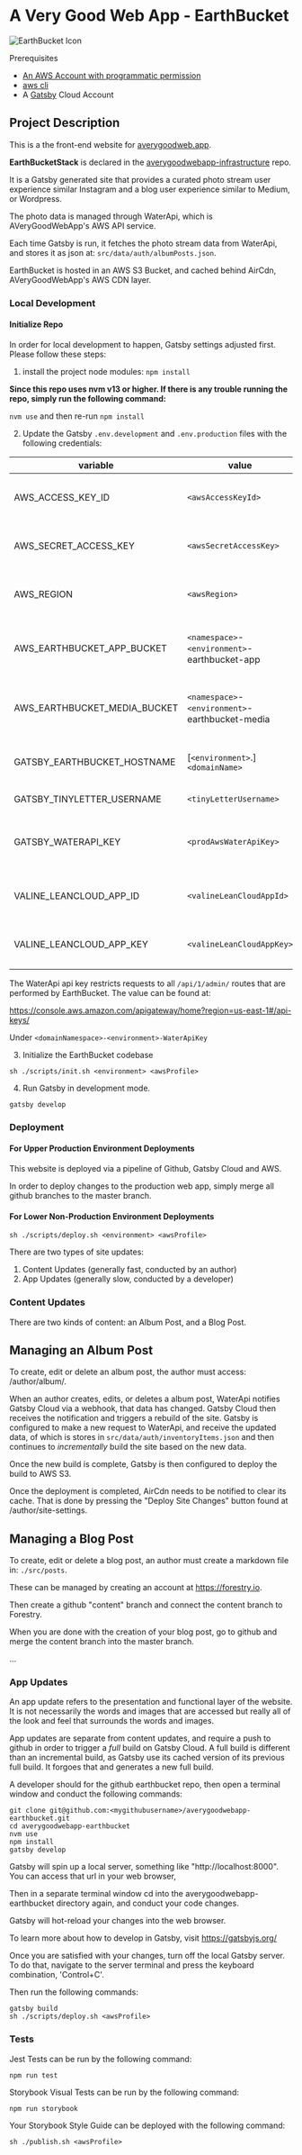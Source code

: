 # A Very Good Web App - EarthBucket

![EarthBucket Icon](./src/assets/img/icon-earth.svg)

Prerequisites
- [An AWS Account with programmatic permission](https://aws.amazon.com/)
- [aws cli](https://docs.aws.amazon.com/cli/latest/userguide/cli-chap-welcome.html)
- A [Gatsby](https://gatsbyjs.com/) Cloud Account

## Project Description

This is a the front-end website for [averygoodweb.app](https://averygoodweb.app).

**EarthBucketStack** is declared in the [averygoodwebapp-infrastructure](https://github.com/averygoodidea/averygoodwebapp-infrastructure) repo.

It is a Gatsby generated site that provides a curated photo stream user experience similar Instagram and a blog user experience similar to Medium, or Wordpress.

The photo data is managed through WaterApi, which is AVeryGoodWebApp's AWS API service.

Each time Gatsby is run, it fetches the photo stream data from WaterApi, and stores it as json at:
`src/data/auth/albumPosts.json`.

EarthBucket is hosted in an AWS S3 Bucket, and cached behind AirCdn, AVeryGoodWebApp's AWS CDN layer.

### Local Development

#### Initialize Repo

In order for local development to happen, Gatsby settings adjusted first. Please follow these steps:

1. install the project node modules:
`npm install`

**Since this repo uses nvm v13 or higher. If there is any trouble running the repo, simply run the following command:**

`nvm use` and then re-run `npm install`

2. Update the Gatsby `.env.development` and `.env.production` files with the following credentials:

| variable                     | value                                           | description                                                                                                                                                                                                   |
|------------------------------|-------------------------------------------------|---------------------------------------------------------------------------------------------------------------------------------------------------------------------------------------------------------------|
| AWS_ACCESS_KEY_ID            | `<awsAccessKeyId>`                              | this value can be found by running the following command `sudo nano ~/.aws/credentials`. You can find it under the aws profile you have been using for this installation guide.                               |
| AWS_SECRET_ACCESS_KEY        | `<awsSecretAccessKey>`                          | this value can be found by running the following command `sudo nano ~/.aws/credentials`. You can find it under the aws profile you have been using for this installation guide.                               |
| AWS_REGION                   | `<awsRegion>`                                   | This value can be found at https://console.aws.amazon.com/console/home in the upper-right hand corner, immediately to the right of your profile name. If in doubt, use us-east-1.                             |
| AWS_EARTHBUCKET_APP_BUCKET   | `<namespace>`-`<environment>`-earthbucket-app   | you can copy and paste the EarthBucket app bucket value from: https://console.aws.amazon.com/cloudformation/home `<domainNamespace>`-prod-stack > Outputs. Get the value from Key awsEarthBucketAppBucket     |
| AWS_EARTHBUCKET_MEDIA_BUCKET | `<namespace>`-`<environment>`-earthbucket-media | you can copy and paste the EarthBucket media bucket value from: https://console.aws.amazon.com/cloudformation/home `<domainNamespace>`-prod-stack > Outputs. Get the value from Key awsEarthBucketMediaBucket |
| GATSBY_EARTHBUCKET_HOSTNAME  | [`<environment>`.]`<domainName>`                | the fully qualified domain name. If this is the production environment, use the project domain name, ie: averygoodweb.app. IF a lower environment, include the sub-domain, ie: dev.averygoodweb.app.          |
| GATSBY_TINYLETTER_USERNAME   | `<tinyLetterUsername>`                          | your username created at tinyletter.com. This enables your web app to collect user emails out of the box.                                                                                                     |
| GATSBY_WATERAPI_KEY          | `<prodAwsWaterApiKey>`                          | the water api key which you can copy and paste from: https://console.aws.amazon.com/cloudformation/home `<domainNamespace>`-prod-stack > Outputs. Copy the "apikey" generated from the url located at awsWaterApiKey           |
| VALINE_LEANCLOUD_APP_ID      | `<valineLeanCloudAppId>`                        | this value can be copied and pasted from https://console.leancloud.app/applist.html#/apps > `<appTitle>` > Settings > App keys. Copy the value from AppID.                                                    |
| VALINE_LEANCLOUD_APP_KEY     | `<valineLeanCloudAppKey>`                       | this value can be copied and pasted from https://console.leancloud.app/applist.html#/apps > `<appTitle>` > Settings > App keys. Copy the value from AppKey.                                                   |

The WaterApi api key restricts requests to all `/api/1/admin/` routes that are performed by EarthBucket. The value can be found at:

https://console.aws.amazon.com/apigateway/home?region=us-east-1#/api-keys/

Under `<domainNamespace>-<environment>-WaterApiKey`

3. Initialize the EarthBucket codebase

`sh ./scripts/init.sh <environment> <awsProfile>`

4. Run Gatsby in development mode.

`gatsby develop`

### Deployment

#### For Upper Production Environment Deployments

This website is deployed via a pipeline of Github, Gatsby Cloud and AWS.

In order to deploy changes to the production web app, simply merge all github branches to the master branch.

#### For Lower Non-Production Environment Deployments

`sh ./scripts/deploy.sh <environment> <awsProfile>`

There are two types of site updates:
1. Content Updates (generally fast, conducted by an author)
2. App Updates (generally slow, conducted by a developer)

### Content Updates

There are two kinds of content: an Album Post, and a Blog Post.

## Managing an Album Post

To create, edit or delete an album post, the author must access:
<siteUrl>/author/album/.

When an author creates, edits, or deletes a album post, WaterApi notifies Gatsby Cloud via a webhook, that data has changed. Gatsby Cloud then receives the notification and triggers a rebuild of the site. Gatsby is configured to make a new request to WaterApi, and receive the updated data, of which is stores in `src/data/auth/inventoryItems.json` and then continues to _incrementally_ build the site based on the new data.

Once the new build is complete, Gatsby is then configured to deploy the build to AWS S3.

Once the deployment is completed, AirCdn needs to be notified to clear its cache. That is done by pressing the "Deploy Site Changes" button found at <siteUrl>/author/site-settings.

## Managing a Blog Post

To create, edit or delete a blog post, an author must create a markdown file in: `./src/posts`.

These can be managed by creating an account at https://forestry.io.

Then create a github "content" branch and connect the content branch to Forestry.

When you are done with the creation of your blog post, go to github and merge the content branch into the master branch.

...

### App Updates

An app update refers to the presentation and functional layer of the website. It is not necessarily the words and images that are accessed but really all of the look and feel that surrounds the words and images.

App updates are separate from content updates, and require a push to github in order to trigger a _full_ build on Gatsby Cloud. A full build is different than an incremental build, as Gatsby use its cached version of its previous full build. It forgoes that and generates a new full build.

A developer should for the github earthbucket repo, then open a terminal window and conduct the following commands:
```
git clone git@github.com:<mygithubusername>/averygoodwebapp-earthbucket.git
cd averygoodwebapp-earthbucket
nvm use
npm install
gatsby develop
```
Gatsby will spin up a local server, something like "http://localhost:8000". You can access that url in your web browser,

Then in a separate terminal window cd into the averygoodwebapp-earthbucket directory again, and conduct your code changes.

Gatsby will hot-reload your changes into the web browser.

To learn more about how to develop in Gatsby, visit https://gatsbyjs.org/

Once you are satisfied with your changes, turn off the local Gatsby server. To do that, navigate to the server terminal and press the keyboard combination, 'Control+C'.

Then run the following commands:

```
gatsby build
sh ./scripts/deploy.sh <awsProfile>
```

### Tests

Jest Tests can be run by the following command:
```
npm run test
```

Storybook Visual Tests can be run by the following command:
```
npm run storybook
```

Your Storybook Style Guide can be deployed with the following command:
```
sh ./publish.sh <awsProfile>
```